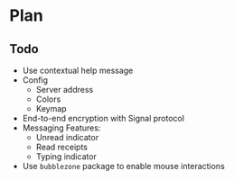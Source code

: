 # Plan

## Todo

- Use contextual help message
- Config
	- Server address
	- Colors
	- Keymap
- End-to-end encryption with Signal protocol
- Messaging Features:
	- Unread indicator
	- Read receipts
	- Typing indicator
- Use `bubblezone` package to enable mouse interactions